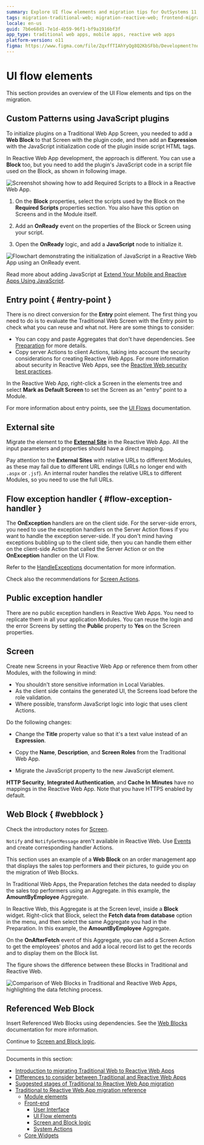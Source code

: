 ```yaml
---
summary: Explore UI flow elements and migration tips for OutSystems 11 (O11) in the context of transitioning from Traditional to Reactive Web Apps.
tags: migration-traditional-web; migration-reactive-web; frontend-migration; ui-flow-elements
locale: en-us
guid: 7b6e68d1-7e1d-4b59-96f1-bf9a1916bf3f
app_type: traditional web apps, mobile apps, reactive web apps
platform-version: o11
figma: https://www.figma.com/file/ZqxffTIAhYyQg8Q2KbSFbb/Development?node-id=1742:243
---
```


# UI flow elements

This section provides an overview of the UI Flow elements and tips on the migration.

## Custom Patterns using JavaScript plugins

To initialize plugins on a Traditional Web App Screen, you needed to add a **Web Block** to that Screen with the plugin code, and then add an **Expression** with the JavaScript initialization code of the plugin inside script HTML tags.

In Reactive Web App development, the approach is different. You can use a **Block** too, but you need to add the plugin's JavaScript code in a script file used on the Block, as shown in following image.

![Screenshot showing how to add Required Scripts to a Block in a Reactive Web App.](images/ref-custom-patterns-js-plugin.png "Adding Required Scripts to a Block")

1. On the **Block** properties, select the scripts used by the Block on the **Required Scripts** properties section. You also have this option on Screens and in the Module itself.

1. Add an **OnReady** event on the properties of the Block or Screen using your script.

1. Open the **OnReady** logic, and add a **JavaScript** node to initialize it.

![Flowchart demonstrating the initialization of JavaScript in a Reactive Web App using an OnReady event.](images/ref-custom-patterns-js-plugin-init.png "Initializing JavaScript in a Reactive Web App")

Read more about adding JavaScript at [Extend Your Mobile and Reactive Apps Using JavaScript](https://success.outsystems.com/Documentation/11/Extensibility_and_Integration/JavaScript/Extend_Your_Mobile_and_Reactive_Apps_Using_JavaScript).

## Entry point { #entry-point }

There is no direct conversion for the **Entry** point element. The first thing you need to do is to evaluate the Traditional Web Screen with the Entry point to check what you can reuse and what not. Here are some things to consider:

* You can copy and paste Aggregates that don't have dependencies. See [Preparation](ref-frontend-screen-and-block.md#screen-prep) for more details.
* Copy server Actions to client Actions, taking into account the security considerations for creating Reactive Web Apps. For more information about security in Reactive Web Apps, see the [Reactive Web security best practices](https://success.outsystems.com/Documentation/Best_Practices/Security/Reactive_web_security_best_practices).

In the Reactive Web App, right-click a Screen in the elements tree and select **Mark as Default Screen** to set the Screen as an "entry" point to a Module.

For more information about entry points, see the [UI Flows](https://success.outsystems.com/Documentation/11/Developing_an_Application/Design_UI/Navigation/UI_Flows) documentation.

## External site

Migrate the element to the [**External Site**](https://success.outsystems.com/Documentation/11/Reference/OutSystems_Language/Interfaces/Navigating_in_the_Application/External_Site) in the Reactive Web App. All the input parameters and properties should have a direct mapping.

Pay attention to the **External Sites** with relative URLs to different Modules, as these may fail due to different URL endings (URLs no longer end with `.aspx` or `.jsf`). An internal router handles the relative URLs to different Modules, so you need to use the full URLs.

## Flow exception handler { #flow-exception-handler }

The **OnException** handlers are on the client side. For the server-side errors, you need to use the exception handlers on the Server Action flows if you want to handle the exception server-side. If you don't mind having exceptions bubbling up to the client side, then you can handle them either on the client-side Action that called the Server Action or on the **OnException** handler on the UI Flow.

Refer to the [HandleExceptions](https://success.outsystems.com/Documentation/11/Developing_an_Application/Implement_Application_Logic/Handle_Exceptions) documentation for more information.

Check also the recommendations for [Screen Actions](ref-frontend-screen-and-block.md#screen-action).

## Public exception handler

There are no public exception handlers in Reactive Web Apps. You need to replicate them in all your application Modules. You can reuse the login and the error Screens by setting the **Public** property to **Yes** on the Screen properties.

## Screen

Create new Screens in your Reactive Web App or reference them from other Modules, with the following in mind:

* You shouldn't store sensitive information in Local Variables.
* As the client side contains the generated UI, the Screens load before the role validation.
* Where possible, transform JavaScript logic into logic that uses client Actions.

Do the following changes:

* Change the **Title** property value so that it's a text value instead of an **Expression**.

* Copy the **Name**, **Description**, and **Screen Roles** from the Traditional Web App.

* Migrate the JavaScript property to the new JavaScript element.

**HTTP Security**, **Integrated Authentication**, and **Cache In Minutes** have no mappings in the Reactive Web App. Note that you have HTTPS enabled by default.

## Web Block { #webblock }

Check the introductory notes for [Screen](#screen).

`Notify` and `NotifyGetMessage` aren't available in Reactive Web. Use [Events](https://success.outsystems.com/Documentation/11/Reference/OutSystems_Language/Interfaces/Navigating_in_the_Application/Event) and create corresponding handler Actions.

This section uses an example of a **Web Block** on an order management app that displays the sales top performers and their pictures, to guide you on the migration of Web Blocks.

In Traditional Web Apps, the Preparation fetches the data needed to display the sales top performers using an Aggregate. in this example, the **AmountByEmployee** Aggregate.

In Reactive Web, this Aggregate is at the Screen level, inside a **Block** widget. Right-click that Block, select the **Fetch data from database** option in the menu, and then select the same Aggregate you had in the Preparation. In this example, the **AmountByEmployee** Aggregate.

On the **OnAfterFetch** event of this Aggregate, you can add a Screen Action to get the employees' photos and add a local record list to get the records and to display them on the Block list.

The figure shows the difference between these Blocks in Traditional and Reactive Web.

![Comparison of Web Blocks in Traditional and Reactive Web Apps, highlighting the data fetching process.](images/ref-migration-blocks.png "Traditional vs Reactive Web Blocks")

## Referenced Web Block

Insert Referenced Web Blocks using dependencies. See the [Web Blocks](https://success.outsystems.com/Documentation/11/Reference/OutSystems_Language/Traditional_Web/Web_Interfaces/Navigating_in_the_Application/Web_Block) documentation for more information.

Continue to [Screen and Block logic](<ref-frontend-screen-and-block.md>).

---

Documents in this section:

* [Introduction to migrating Traditional Web to Reactive Web Apps](intro.md)
* [Differences to consider between Traditional and Reactive Web Apps](differences.md)
* [Suggested stages of Traditional to Reactive Web App migration](stages.md)
* [Traditional to Reactive Web App migration reference](reference.md)
    * [Module elements](ref-module-elements.md)
    * [Front-end](ref-frontend-intro.md)
        * [User Interface](ref-frontend-ui.md)
        * [UI Flow elements](ref-frontend-ui-flows.md)
        * [Screen and Block logic](ref-frontend-screen-and-block.md)
        * [System Actions](ref-system-actions.md)
    * [Core Widgets](ref-core-widgets.md)
